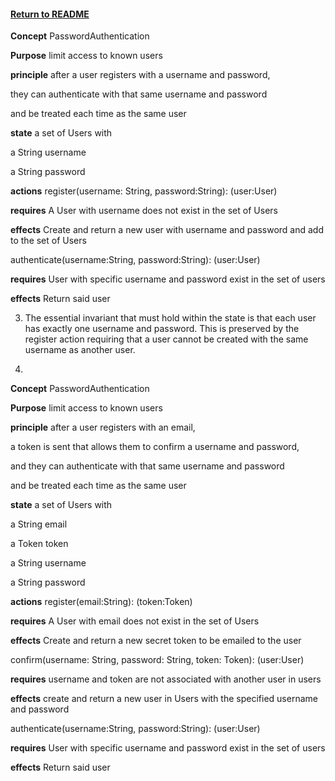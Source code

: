 #### [Return to README](../README.md#problem-set-one-reading-and-writing-concepts)
**Concept** PasswordAuthentication

**Purpose** limit access to known users

**principle** after a user registers with a username and password,

they can authenticate with that same username and password

and be treated each time as the same user

**state**
a set of Users with

a String username

a String password

**actions**
register(username: String, password:String): (user:User)

**requires** A User with username does not exist in the set of Users

**effects**  Create and return a new user with username and password and add to the set of Users

authenticate(username:String, password:String): (user:User)

**requires** User with specific username and password exist in the set of users

**effects** Return said user

3. The essential invariant that must hold within the state is that each user has exactly one username and password. This is preserved by the register action requiring that a user cannot be created with the same username as another user. 

4. 

**Concept** PasswordAuthentication

**Purpose** limit access to known users

**principle** after a user registers with an email,

a token is sent that allows them to confirm a username and password, 

and they can authenticate with that same username and password

and be treated each time as the same user

**state**
a set of Users with

a String email

a Token token

a String username

a String password

**actions**
register(email:String): (token:Token)

**requires** A User with email does not exist in the set of Users

**effects**  Create and return a new secret token to be emailed to the user

confirm(username: String, password: String, token: Token): (user:User)

**requires** username and token are not associated with another user in users

**effects** create and return a new user in Users with the specified username and password

authenticate(username:String, password:String): (user:User)

**requires** User with specific username and password exist in the set of users

**effects** Return said user



